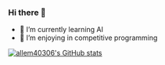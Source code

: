### Hi there 👋

<!--
**allem40306/allem40306** is a ✨ _special_ ✨ repository because its `README.md` (this file) appears on your GitHub profile.

Here are some ideas to get you started:

- 🔭 I’m currently working on ...
- 🌱 I’m currently learning ...
- 👯 I’m looking to collaborate on ...
- 🤔 I’m looking for help with ...
- 💬 Ask me about ...
- 📫 How to reach me: ...
- 😄 Pronouns: ...
- ⚡ Fun fact: ...
-->

- 🌱 I’m currently learning AI
- 🌱 I’m enjoying in competitive programming

[![allem40306's GitHub stats](https://github-readme-stats.vercel.app/api?username=allem40306)](https://github.com/anuraghazra/github-readme-stats)
